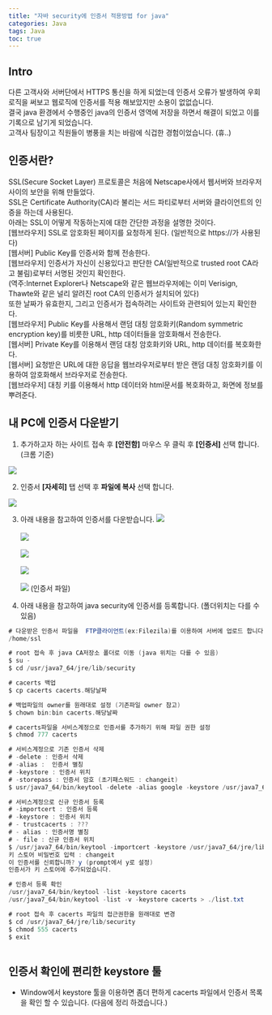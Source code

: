 ```yaml
---
title: "자바 security에 인증서 적용방법 for java"
categories: Java
tags: Java
toc: true
---
```


## Intro
다른 고객사와 서버단에서 HTTPS 통신을 하게 되었는데 인증서 오류가 발생하여 우회 로직을 써보고 웹로직에 인증서를 적용 해보았지만 소용이 없없습니다. <br> 
결국 java 환경에서 수행중인 java의 인증서 영역에 저장을 하면서 해결이 되었고 이를 기록으로 남기게 되었습니다. <br>
고객사 팀장이고 직원들이 병풍을 치는 바람에 식겁한 경험이었습니다.   (휴..) 

## 인증서란?
SSL(Secure Socket Layer) 프로토콜은 처음에 Netscape사에서 웹서버와 브라우저 사이의 보안을 위해 만들었다. <br> 
SSL은 Certificate Authority(CA)라 불리는 서드 파티로부터 서버와 클라이언트의 인증을 하는데 사용된다.  <br>
아래는 SSL이 어떻게 작동하는지에 대한 간단한 과정을 설명한 것이다. <br>
[웹브라우저] SSL로 암호화된 페이지를 요청하게 된다. (일반적으로 https://가 사용된다) <br>
[웹서버] Public Key를 인증서와 함께 전송한다. <br>
[웹브라우저] 인증서가 자신이 신용있다고 판단한 CA(일반적으로 trusted root CA라고 불림)로부터 서명된 것인지 확인한다. <br> 
(역주:Internet Explorer나 Netscape와 같은 웹브라우저에는 이미 Verisign, Thawte와 같은 널리 알려진 root CA의 인증서가 설치되어 있다) <br> 
또한 날짜가 유효한지, 그리고 인증서가 접속하려는 사이트와 관련되어 있는지 확인한다. <br>
[웹브라우저] Public Key를 사용해서 랜덤 대칭 암호화키(Random symmetric encryption key)를 비릇한 URL, http 데이터들을 암호화해서 전송한다. <br>
[웹서버] Private Key를 이용해서 랜덤 대칭 암호화키와 URL, http 데이터를 복호화한다. <br>
[웹서버] 요청받은 URL에 대한 응답을 웹브라우저로부터 받은 랜덤 대칭 암호화키를 이용하여 암호화해서 브라우저로 전송한다. <br>
[웹브라우저] 대칭 키를 이용해서 http 데이터와 html문서를 복호화하고, 화면에 정보를 뿌려준다. <br>

## 내 PC에 인증서 다운받기
1. 추가하고자 하는 사이트 접속 후 **[안전함]** 마우스 우 클릭 후 **[인증서]** 선택 합니다. (크롬 기준) <br>
<img src="/assets/images/java/java-1.png">

2. 인증서 **[자세히]** 탭 선택 후 **파일에 복사** 선택 합니다.
<img src="/assets/images/java/java-2.png">

3. 아래 내용을 참고하여 인증서를 다운받습니다.
<img src="/assets/images/java/java-3.png"> <br><br>
<img src="/assets/images/java/java-4.png"> <br><br>
<img src="/assets/images/java/java-5.png"> <br><br>
<img src="/assets/images/java/java-6.png"> <br><br>
<img src="/assets/images/java/java-7.png"> (인증서 파일)

4. 아래 내용을 참고하여 java security에 인증서를 등록합니다. (폴더위치는 다를 수 있음)

```java
# 다운받은 인증서 파일을  FTP클라이언트(ex:Filezila)를 이용하여 서버에 업로드 합니다. (폴더위치는 자유럽게)
/home/ssl

# root 접속 후 java CA저장소 폴더로 이동 (java 위치는 다를 수 있음)
$ su -
$ cd /usr/java7_64/jre/lib/security

# cacerts 백업
$ cp cacerts cacerts.해당날짜

# 백업파일의 owner를 원래대로 설정 (기존파일 owner 참고)
$ chown bin:bin cacerts.해당날짜

# cacerts파일을 서비스계정으로 인증서를 추가하기 위해 파일 권한 설정
$ chmod 777 cacerts

# 서비스계정으로 기존 인증서 삭제 
# -delete : 인증서 삭제
# -alias :  인증서 별칭
# -keystore : 인증서 위치
# -storepass : 인증서 암호 (초기패스워드 : changeit)
$ usr/java7_64/bin/keytool -delete -alias google -keystore /usr/java7_64/jre/lib/security/cacerts -storepass changeit

# 서비스계정으로 신규 인증서 등록
# -importcert : 인증서 등록
# -keystore : 인증서 위치
# - trustcacerts : ???
# - alias : 인증서명 별칭
# - file : 신규 인증서 위치
$ /usr/java7_64/bin/keytool -importcert -keystore /usr/java7_64/jre/lib/security/cacerts -trustcacerts -alias xurrency -file "/home/ssl/google.cer"
키 스토어 비밀번호 입력 : changeit
이 인증서를 신뢰합니까? y (prompt에서 y로 설정)
인증서가 키 스토어에 추가되었습니다.

# 인증서 등록 확인
/usr/java7_64/bin/keytool -list -keystore cacerts
/usr/java7_64/bin/keytool -list -v -keystore cacerts > ./list.txt

# root 접속 후 cacerts 파일의 접근권한을 원래대로 변경
$ cd /usr/java7_64/jre/lib/security
$ chmod 555 cacerts
$ exit



```

## 인증서 확인에 편리한 keystore 툴 
-  Window에서 keystore 툴을 이용하면 좀더 편하게 cacerts 파일에서 인증서 목록을 확인 할 수 있습니다. (다음에 정리 하겠습니다.)


	
 

